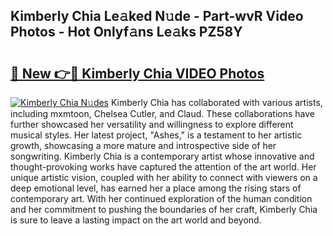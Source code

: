 ## Kimberly Chia Le𝚊ked N𝚞de - Part-wvR Video Photos - Hot Onlyf𝚊ns Le𝚊ks PZ58Y

# <h2><a href="http://ab48576.deff.icu/?id=Kimberly+Chia">🔗 New 👉🔴 Kimberly Chia VIDEO Photos</a></h2>

[![Kimberly Chia N𝚞des](https://i.imgur.com/rIISA9y.gif)](http://ab48576.deff.icu/?id=Kimberly+Chia)
Kimberly Chia has collaborated with various artists, including mxmtoon, Chelsea Cutler, and Claud. These collaborations have further showcased her versatility and willingness to explore different musical styles. Her latest project, "Ashes," is a testament to her artistic growth, showcasing a more mature and introspective side of her songwriting. Kimberly Chia is a contemporary artist whose innovative and thought-provoking works have captured the attention of the art world. Her unique artistic vision, coupled with her ability to connect with viewers on a deep emotional level, has earned her a place among the rising stars of contemporary art. With her continued exploration of the human condition and her commitment to pushing the boundaries of her craft, Kimberly Chia is sure to leave a lasting impact on the art world and beyond.
